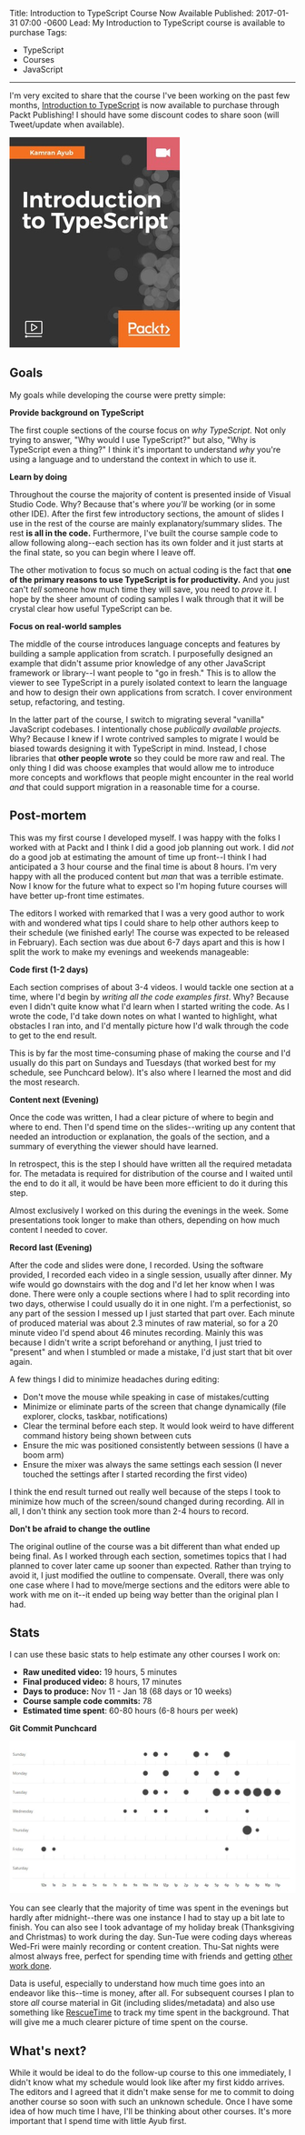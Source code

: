 ﻿Title: Introduction to TypeScript Course Now Available
Published: 2017-01-31 07:00 -0600
Lead: My Introduction to TypeScript course is available to purchase
Tags:
- TypeScript
- Courses
- JavaScript
---

I'm very excited to share that the course I've been working on the past few months, [Introduction to TypeScript][1] is now available to purchase through Packt Publishing! I should have some discount codes to share soon (will Tweet/update when available).

![Course cover](/posts/images/2017-01-31-course-cover.jpg)

<!-- More -->

## Goals

My goals while developing the course were pretty simple:

**Provide background on TypeScript**

The first couple sections of the course focus on *why TypeScript.* Not only trying to answer, "Why would I use TypeScript?" but also, "Why is TypeScript even a thing?" I think it's important to understand *why* you're using a language and to understand the context in which to use it.

**Learn by doing**

Throughout the course the majority of content is presented inside of Visual Studio Code. Why? Because that's where *you'll* be working (or in some other IDE). After the first few introductory sections, the amount of slides I use in the rest of the course are mainly explanatory/summary slides. The rest **is all in the code.** Furthermore, I've built the course sample code to allow following along--each section has its own folder and it just starts at the final state, so you can begin where I leave off.

The other motivation to focus so much on actual coding is the fact that **one of the primary reasons to use TypeScript is for productivity.** And you just can't *tell* someone how much time they will save, you need to *prove* it. I hope by the sheer amount of coding samples I walk through that it will be crystal clear how useful TypeScript can be.

**Focus on real-world samples**

The middle of the course introduces language concepts and features by building a sample application from scratch. I purposefully designed an example that didn't assume prior knowledge of any other JavaScript framework or library--I want people to "go in fresh." This is to allow the viewer to see TypeScript in a purely isolated context to learn the language and how to design their own applications from scratch. I cover environment setup, refactoring, and testing.

In the latter part of the course, I switch to migrating several "vanilla" JavaScript codebases. I intentionally chose *publically available projects.* Why? Because I knew if I wrote contrived samples to migrate I would be biased towards designing it with TypeScript in mind. Instead, I chose libraries that **other people wrote** so they could be more raw and real. The only thing I did was choose examples that would allow me to introduce more concepts and workflows that people might encounter in the real world *and* that could support migration in a reasonable time for a course.

## Post-mortem

This was my first course I developed myself. I was happy with the folks I worked with at Packt and I think I did a good job planning out work. I did *not* do a good job at estimating the amount of time up front--I think I had anticipated a 3 hour course and the final time is about 8 hours. I'm very happy with all the produced content but *man* that was a terrible estimate. Now I know for the future what to expect so I'm hoping future courses will have better up-front time estimates.

The editors I worked with remarked that I was a very good author to work with and wondered what tips I could share to help other authors keep to their schedule (we finished early! The course was expected to be released in February). Each section was due about 6-7 days apart and this is how I split the work to make my evenings and weekends manageable:

**Code first (1-2 days)**

Each section comprises of about 3-4 videos. I would tackle one section at a time, where I'd begin by *writing all the code examples first*. Why? Because even I didn't quite know what I'd learn when I started writing the code. As I wrote the code, I'd take down notes on what I wanted to highlight, what obstacles I ran into, and I'd mentally picture how I'd walk through the code to get to the end result.

This is by far the most time-consuming phase of making the course and I'd usually do this part on Sundays and Tuesdays (that worked best for my schedule, see Punchcard below). It's also where I learned the most and did the most research.

**Content next (Evening)**

Once the code was written, I had a clear picture of where to begin and where to end. Then I'd spend time on the slides--writing up any content that needed an introduction or explanation, the goals of the section, and a summary of everything the viewer should have learned.

In retrospect, this is the step I should have written all the required metadata for. The metadata is required for distribution of the course and I waited until the end to do it all, it would be have been more efficient to do it during this step.

Almost exclusively I worked on this during the evenings in the week. Some presentations took longer to make than others, depending on how much content I needed to cover.

**Record last (Evening)**

After the code and slides were done, I recorded. Using the software provided, I recorded each video in a single session, usually after dinner. My wife would go downstairs with the dog and I'd let her know when I was done. There were only a couple sections where I had to split recording into two days, otherwise I could usually do it in one night. I'm a perfectionist, so any part of the session I messed up I just started that part over. Each minute of produced material was about 2.3 minutes of raw material, so for a 20 minute video I'd spend about 46 minutes recording. Mainly this was because I didn't write a script beforehand or anything, I just tried to "present" and when I stumbled or made a mistake, I'd just start that bit over again. 

A few things I did to minimize headaches during editing:

- Don't move the mouse while speaking in case of mistakes/cutting
- Minimize or eliminate parts of the screen that change dynamically (file explorer, clocks, taskbar, notifications)
- Clear the terminal before each step. It would look weird to have different command history being shown between cuts
- Ensure the mic was positioned consistently between sessions (I have a boom arm)
- Ensure the mixer was always the same settings each session (I never touched the settings after I started recording the first video)

I think the end result turned out really well because of the steps I took to minimize how much of the screen/sound changed during recording. All in all, I don't think any section took more than 2-4 hours to record.

**Don't be afraid to change the outline**

The original outline of the course was a bit different than what ended up being final. As I worked through each section, sometimes topics that I had planned to cover later came up sooner than expected. Rather than trying to avoid it, I just modified the outline to compensate. Overall, there was only one case where I had to move/merge sections and the editors were able to work with me on it--it ended up being way better than the original plan I had.

## Stats

I can use these basic stats to help estimate any other courses I work on:

- **Raw unedited video:** 19 hours, 5 minutes
- **Final produced video:** 8 hours, 17 minutes
- **Days to produce:** Nov 11 - Jan 18 (68 days or 10 weeks)
- **Course sample code commits:** 78
- **Estimated time spent**: 60-80 hours (6-8 hours per week)

**Git Commit Punchcard**

![Git punchcard](images\2017-01-31-course-punchcard.jpg)

You can see clearly that the majority of time was spent in the evenings but hardly after midnight--there was one instance I had to stay up a bit late to finish. You can also see I took advantage of my holiday break (Thanksgiving and Christmas) to work during the day. Sun-Tue were coding days whereas Wed-Fri were mainly recording or content creation. Thu-Sat nights were almost always free, perfect for spending time with friends and getting [other work done](https://kamranicus.com/posts/2017-01-02-year-in-review).

Data is useful, especially to understand how much time goes into an endeavor like this--time is money, after all. For subsequent courses I plan to store *all* course material in Git (including slides/metadata) and also use something like [RescueTime](https://www.rescuetime.com/) to track my time spent in the background. That will give me a much clearer picture of time spent on the course.

## What's next?

While it would be ideal to do the follow-up course to this one immediately, I didn't know what my schedule would look like after my first kiddo arrives. The editors and I agreed that it didn't make sense for me to commit to doing another course so soon with such an unknown schedule. Once I have some idea of how much time I have, I'll be thinking about other courses. It's more important that I spend time with little Ayub first.

[1]: https://www.packtpub.com/application-development/introduction-typescript-video
